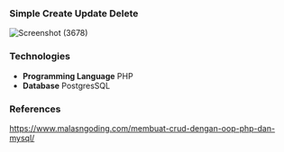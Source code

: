 ### Simple Create Update Delete

![Screenshot (3678)](https://user-images.githubusercontent.com/55520351/135743131-ef260526-85e4-4751-8e9c-40f8a209d2c3.png)
### Technologies
- <b>Programming Language</b> PHP
- <b>Database</b> PostgresSQL
### References
https://www.malasngoding.com/membuat-crud-dengan-oop-php-dan-mysql/ 
